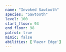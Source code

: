 ```yaml
---
name: "Invoked Sawtooth"
species: "Sawtooth"
level: 100
start_floor: 93
end_floor: 98
patrol: true
mimic: false
abilities: ['Razor Edge']
---
```

